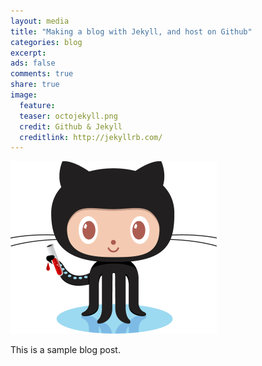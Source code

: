 ```yaml
---
layout: media
title: "Making a blog with Jekyll, and host on Github"
categories: blog
excerpt:
ads: false
comments: true
share: true
image:
  feature: 
  teaser: octojekyll.png
  credit: Github & Jekyll
  creditlink: http://jekyllrb.com/
---
```


<img class="alignnone size-full wp-image-58" src="/images/octojekyll.png" width="330" height="276" />

This is a sample blog post.
